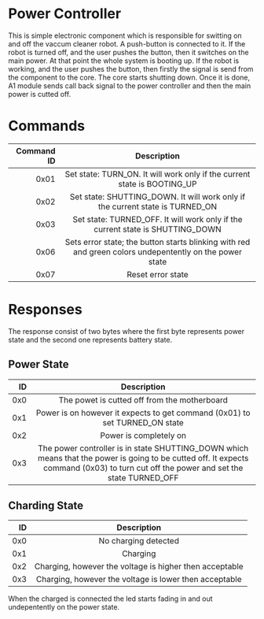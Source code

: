 # Power Controller
This is simple electronic component which is responsible for switting on and off the vaccum cleaner robot. A push-button is connected to it. If the robot is turned off,
and the user pushes the button, then it switches on the main power. At that point the whole system is booting up. If the robot is working, and the user pushes the button, then firstly the signal is send from the component to the core. The core starts shutting down. Once it is done, A1 module sends call back signal to the power controller and then the main power is cutted off.


# Commands
|    Command ID    |   Description    |
|-----------------:|:----------------:|
|      0x01        |  Set state: TURN_ON. It will work only if the current state is BOOTING_UP |
|      0x02        |  Set state: SHUTTING_DOWN. It will work only if the current state is TURNED_ON | 
|      0x03        |  Set state: TURNED_OFF. It will work only if the current state is SHUTTING_DOWN |
|      0x06        |  Sets error state; the button starts blinking with red and green colors undepentently on the power state |
|      0x07        |  Reset error state |


# Responses
The response consist of two bytes where the first byte represents power state and the second one represents battery state.

## Power State
|    ID    |   Description    |
|-----------------:|:----------------:|
|      0x0        |  The powet is cutted off from the motherboard |
|      0x1        |  Power is on however it expects to get command (0x01) to set TURNED_ON state | 
|      0x2        |  Power is completely on |
|      0x3        | The power controller is in state SHUTTING_DOWN which means that the power is going to be cutted off. It expects command (0x03) to turn cut off the power and set the state TURNED_OFF |

## Charding State

|    ID    |   Description    |
|-----------------:|:----------------:|
|   0x0   |  No charging detected  |
|   0x1   | Charging |
|   0x2   | Charging, however the voltage is higher then acceptable |
|   0x3   | Charging, however the voltage is lower then acceptable |

When the charged is connected the led starts fading in and out undepentently on the power state.
